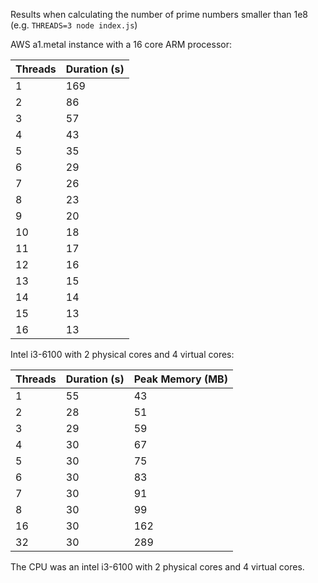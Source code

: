 Results when calculating the number of prime numbers smaller than 1e8 (e.g. `THREADS=3 node index.js`)

AWS a1.metal instance with a 16 core ARM processor:

| Threads | Duration (s) |
|---------|--------------|
|       1 |          169 |
|       2 |           86 |
|       3 |           57 |
|       4 |           43 |
|       5 |           35 |
|       6 |           29 |
|       7 |           26 |
|       8 |           23 |
|       9 |           20 |
|      10 |           18 |
|      11 |           17 |
|      12 |           16 |
|      13 |           15 |
|      14 |           14 |
|      15 |           13 |
|      16 |           13 |

Intel i3-6100 with 2 physical cores and 4 virtual cores:

| Threads | Duration (s) | Peak Memory (MB) |
|---------|--------------|------------------|
| 1       | 55           | 43               |
| 2       | 28           | 51               |
| 3       | 29           | 59               |
| 4       | 30           | 67               |
| 5       | 30           | 75               |
| 6       | 30           | 83               |
| 7       | 30           | 91               |
| 8       | 30           | 99               |
| 16      | 30           | 162              |
| 32      | 30           | 289              |


The CPU was an intel i3-6100 with 2 physical cores and 4 virtual cores.
